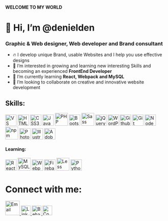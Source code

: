 #### WELCOME TO MY WORLD
# 👋 Hi, I’m @denielden
### Graphic & Web designer, Web developer and Brand consultant

- 🔥 I develop unique Brand, usable Websites and I help you use effective designs
- 👀 I’m interested in growing and learning new interesting Skills and becoming an experienced **FrontEnd Developer**
- 🌱 I’m currently learning **React, Webpack and MySQL**
- 💞️ I’m looking to collaborate on creative and innovative website development


## Skills:
<div align="left">
  <img alt="VS Code" src="https://cdn.jsdelivr.net/gh/devicons/devicon/icons/vscode/vscode-original.svg" width="35">
  <img alt="HTML5" src="https://cdn.jsdelivr.net/gh/devicons/devicon/icons/html5/html5-original.svg" width="35">
  <img alt="CSS3" src="https://cdn.jsdelivr.net/gh/devicons/devicon/icons/css3/css3-original.svg" width="35">
  <img alt="JavaScript" src="https://cdn.jsdelivr.net/gh/devicons/devicon/icons/javascript/javascript-original.svg" width="35">
  <img alt="PHP" src="https://cdn.jsdelivr.net/gh/devicons/devicon/icons/php/php-plain.svg" width="40">
  <img alt="Bootstrap" src="https://cdn.jsdelivr.net/gh/devicons/devicon/icons/bootstrap/bootstrap-original.svg" width="35">
  <img alt="Sass" src="https://cdn.jsdelivr.net/gh/devicons/devicon/icons/sass/sass-original.svg" width="40">
  <img alt="jQuery" src="https://cdn.jsdelivr.net/gh/devicons/devicon/icons/jquery/jquery-plain-wordmark.svg" width="35">
  <img alt="WordPress" src="https://cdn.jsdelivr.net/gh/devicons/devicon/icons/wordpress/wordpress-plain.svg" width="35">
  <img alt="Github" src="https://cdn.jsdelivr.net/gh/devicons/devicon/icons/github/github-original.svg" width="35">
  <img alt="Git" src="https://cdn.jsdelivr.net/gh/devicons/devicon/icons/git/git-original.svg" width="35">
  <img alt="NodeJS" src="https://cdn.jsdelivr.net/gh/devicons/devicon/icons/nodejs/nodejs-original.svg" width="35">
  <img alt="npm" src="https://cdn.jsdelivr.net/gh/devicons/devicon/icons/npm/npm-original-wordmark.svg" width="40">
  <img alt="Photoshop" src="https://cdn.jsdelivr.net/gh/devicons/devicon/icons/photoshop/photoshop-plain.svg" width="35">
  <img alt="Illustrator" src="https://cdn.jsdelivr.net/gh/devicons/devicon/icons/illustrator/illustrator-plain.svg" width="35">
  <img alt="Adobe XD" src="https://cdn.jsdelivr.net/gh/devicons/devicon/icons/xd/xd-plain.svg" width="35">
</div>

#### Learning:
<div align="left">  
  <img alt="React" src="https://cdn.jsdelivr.net/gh/devicons/devicon/icons/react/react-original.svg" width="35">
  <img alt="MySQL" src="https://cdn.jsdelivr.net/gh/devicons/devicon/icons/mysql/mysql-original-wordmark.svg" width="40">
  <img alt="Webpack" src="https://cdn.jsdelivr.net/gh/devicons/devicon/icons/webpack/webpack-original.svg" width="35">
  <img alt="Firebase" src="https://cdn.jsdelivr.net/gh/devicons/devicon/icons/firebase/firebase-plain.svg" width="35">
  <img alt="Less" src="https://cdn.jsdelivr.net/gh/devicons/devicon/icons/less/less-plain-wordmark.svg" width="40">
  <img alt="Python" src="https://cdn.jsdelivr.net/gh/devicons/devicon/icons/python/python-original.svg" width="35">
</div>


# Connect with me:
<a href="mailto:deniel.den.1998@gmail.com" title="Contact me!">
   <img alt="Email" src="https://cdn.worldvectorlogo.com/logos/gmail-icon.svg" width="45">
</a>
<a href="https://www.linkedin.com/in/denielden" target="_blank" rel="noopener noreferrer" alt="LinkedIn">   
   <img alt="LinkedIn" src="https://cdn.jsdelivr.net/gh/devicons/devicon/icons/linkedin/linkedin-original.svg" width="30">
</a>
<a href="https://www.behance.net/denielden" target="_blank" rel="noopener noreferrer" title="Behance">   
   <img alt="Behance" src="https://cdn.jsdelivr.net/gh/devicons/devicon/icons/behance/behance-original.svg" width="30">
</a>
<a href="https://codepen.io/denielden/pens/public" target="_blank" rel="noopener noreferrer" title="CodePen">   
   <img alt="CodePen" src="https://cdn.jsdelivr.net/gh/devicons/devicon/icons/codepen/codepen-plain.svg" width="30">
</a>
